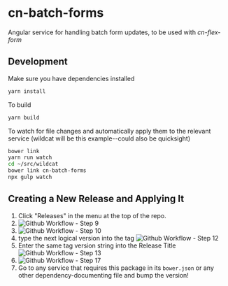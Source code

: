 # cn-batch-forms
Angular service for handling batch form updates, to be used with *cn-flex-form*

## Development
Make sure you have dependencies installed
```bash
yarn install
```
To build
```bash
yarn build
```
To watch for file changes and automatically apply them to the relevant service (wildcat will be this example--could also be quicksight)
```bash
bower link
yarn run watch
cd ~/src/wildcat
bower link cn-batch-forms
npx gulp watch
```

## Creating a New Release and Applying It
1. Click "Releases" in the menu at the top of the repo.
2. ![Github Workflow - Step 9](https://user-images.githubusercontent.com/26187383/169494986-64375e44-7458-4282-a276-d913e02b35a4.jpeg)
3. ![Github Workflow - Step 10](https://user-images.githubusercontent.com/26187383/169495049-935da645-cc7e-4fc7-8597-f1716fe0f0d1.jpeg)
4. type the next logical version into the tag
![Github Workflow - Step 12](https://user-images.githubusercontent.com/26187383/169495255-a6bc9331-c3aa-4cf4-b41f-e04133c42567.jpeg)
5. Enter the same tag version string into the Release Title 
![Github Workflow - Step 13](https://user-images.githubusercontent.com/26187383/169495426-f4d2f5f7-7dfa-4b5e-af43-5d6d04dc7bfb.jpeg)
6. ![Github Workflow - Step 17](https://user-images.githubusercontent.com/26187383/169495611-12d4af80-8c75-4540-b10d-fe58a9c04390.jpeg)
7. Go to any service that requires this package in its `bower.json` or any other dependency-documenting file and bump the version!
